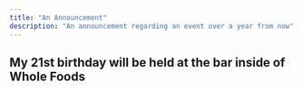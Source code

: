 ```yaml
---
title: "An Announcement"
description: "An announcement regarding an event over a year from now"
---
```


## My 21st birthday will be held at the bar inside of Whole Foods

